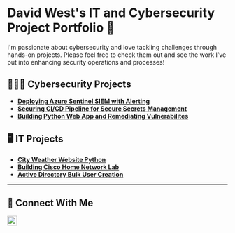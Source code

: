# David West</a>'s IT and Cybersecurity Project Portfolio 🔐

I'm passionate about cybersecurity and love tackling challenges through hands-on projects. Please feel free to check them out and see the work I’ve put into enhancing security operations and processes!

## 👨🏻‍💻 Cybersecurity Projects

- **[Deploying Azure Sentinel SIEM with Alerting](https://github.com/davidwest1/AzureSIEMLab)**
- **[Securing CI/CD Pipeline for Secure Secrets Management](https://github.com/davidwest1/SecureCI-CDPipeline)**
- **[Building Python Web App and Remediating Vulnerabilites](https://github.com/davidwest1/SecuringWebApp)**
  
## 🖥️ IT Projects

- **[City Weather Website Python](https://github.com/davidwest1/CityWeatherWebsite)**
- **[Building Cisco Home Network Lab](https://github.com/davidwest1/BuildingNetworkLab)**
- **[Active Directory Bulk User Creation](https://github.com/davidwest1/ActiveDirectoryLab/tree/main)**

<hr/>

## 🤳 Connect With Me

[<img align="left" alt="___________ | LinkedIn" width="22px" src="https://cdn.jsdelivr.net/npm/simple-icons@v3/icons/linkedin.svg" />][linkedin]

[linkedin]: https://linkedin.com/in/davidwest24

<!--
<img width="35" alt="image" src="https://github.com/user-attachments/assets/2f41c7cd-5ea8-4475-b451-a37161b6c3fb"> 
<img width="35" alt="image" src="https://github.com/user-attachments/assets/77649969-9910-4994-8b96-74a116cfb2a8">
-->
